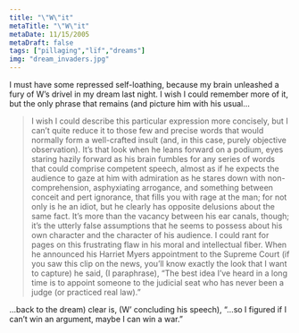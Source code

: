 ```yaml
---
title: "\"W\"it"
metaTitle: "\"W\"it"
metaDate: 11/15/2005
metaDraft: false
tags: ["pillaging","lïf","dreams"]
img: "dream_invaders.jpg"
---
```


I must have some repressed self-loathing, because my brain unleashed a fury of W’s drivel in my dream last night. I wish I could remember more of it, but the only phrase that remains (and picture him with his usual…

> I wish I could describe this particular expression more concisely, but I can’t quite reduce it to those few and precise words that would normally form a well-crafted insult (and, in this case, purely objective observation). It’s that look when he leans forward on a podium, eyes staring hazily forward as his brain fumbles for any series of words that could comprise competent speech, almost as if he expects the audience to gaze at him with admiration as he stares down with non-comprehension, asphyxiating arrogance, and something between conceit and pert ignorance, that fills you with rage at the man; for not only is he an idiot, but he clearly has opposite delusions about the same fact. It’s more than the vacancy between his ear canals, though; it’s the utterly false assumptions that he seems to possess about his own character and the character of his audience. I could rant for pages on this frustrating flaw in his moral and intellectual fiber. When he announced his Harriet Myers appointment to the Supreme Court (if you saw this clip on the news, you’ll know exactly the look that I want to capture) he said, (I paraphrase), “The best idea I’ve heard in a long time is to appoint someone to the judicial seat who has never been a judge (or practiced real law).”

…back to the dream) clear is, (W’ concluding his speech), “…so I figured if I can’t win an argument, maybe I can win a war.”
